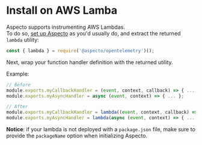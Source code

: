 # Install on AWS Lamba

Aspecto supports instrumenting AWS Lambdas.  
To do so, [set up Aspecto](./#usage) as you'd usually do, and extract the returned `lambda` utility:

```javascript
const { lambda } = require('@aspecto/opentelemetry')();
```

Next, wrap your function handler definition with the returned utility.

Example:

```javascript
// Before
module.exports.myCallbackHandler = (event, context, callback) => { ... };
module.exports.myAsyncHandler = async (event, context) => { ... };

// After
module.exports.myCallbackHandler = lambda((event, context, callback) => { ... });
module.exports.myAsyncHandler = lambda(async (event, context) => { ... });
```

**Notice**: if your lambda is not deployed with a `package.json` file, make sure to provide the `packageName` option when initializing Aspecto.  


